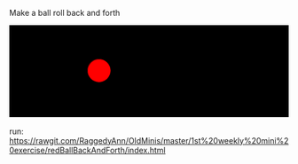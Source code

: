 Make a ball roll back and forth


![ScreenShot](https://github.com/RaggedyAnn/OldMinis/blob/master/1st%20weekly%20mini%20exercise/redBallBackAndForth/circle%20back%20and%20forth.PNG)

run: https://rawgit.com/RaggedyAnn/OldMinis/master/1st%20weekly%20mini%20exercise/redBallBackAndForth/index.html
